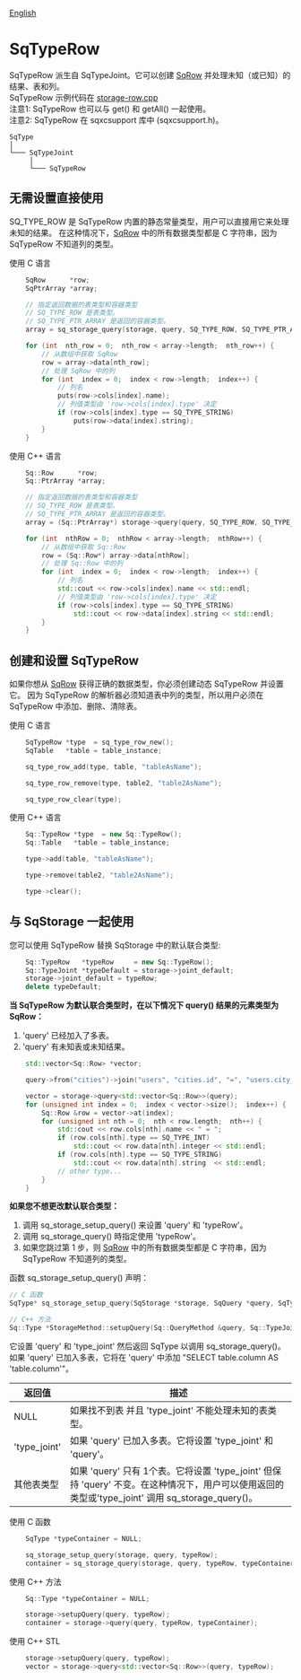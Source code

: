 [English](SqTypeRow.md)

# SqTypeRow

SqTypeRow 派生自 SqTypeJoint。它可以创建 [SqRow](SqRow.cn.md) 并处理未知（或已知）的结果、表和列。  
SqTypeRow 示例代码在 [storage-row.cpp](examples/storage-row.cpp)  
注意1: SqTypeRow 也可以与 get() 和 getAll() 一起使用。  
注意2: SqTypeRow 在 sqxcsupport 库中 (sqxcsupport.h)。  

	SqType
	│
	└─── SqTypeJoint
	     │
	     └─── SqTypeRow

## 无需设置直接使用

SQ_TYPE_ROW 是 SqTypeRow 内置的静态常量类型，用户可以直接用它来处理未知的结果。
在这种情况下，[SqRow](SqRow.cn.md) 中的所有数据类型都是 C 字符串，因为 SqTypeRow 不知道列的类型。  
  
使用 C 语言

```c
	SqRow      *row;
	SqPtrArray *array;

	// 指定返回数据的表类型和容器类型
	// SQ_TYPE_ROW 是表类型。
	// SQ_TYPE_PTR_ARRAY 是返回的容器类型。
	array = sq_storage_query(storage, query, SQ_TYPE_ROW, SQ_TYPE_PTR_ARRAY);

	for (int  nth_row = 0;  nth_row < array->length;  nth_row++) {
		// 从数组中获取 SqRow
		row = array->data[nth_row];
		// 处理 SqRow 中的列
		for (int  index = 0;  index < row->length;  index++) {
			// 列名
			puts(row->cols[index].name);
			// 列值类型由 'row->cols[index].type' 决定
			if (row->cols[index].type == SQ_TYPE_STRING)
				puts(row->data[index].string);
		}
	}
```

使用 C++ 语言

```c++
	Sq::Row      *row;
	Sq::PtrArray *array;

	// 指定返回数据的表类型和容器类型
	// SQ_TYPE_ROW 是表类型。
	// SQ_TYPE_PTR_ARRAY 是返回的容器类型。
	array = (Sq::PtrArray*) storage->query(query, SQ_TYPE_ROW, SQ_TYPE_PTR_ARRAY);

	for (int  nthRow = 0;  nthRow < array->length;  nthRow++) {
		// 从数组中获取 Sq::Row
		row = (Sq::Row*) array->data[nthRow];
		// 处理 Sq::Row 中的列
		for (int  index = 0;  index < row->length;  index++) {
			// 列名
			std::cout << row->cols[index].name << std::endl;
			// 列值类型由 'row->cols[index].type' 决定
			if (row->cols[index].type == SQ_TYPE_STRING)
				std::cout << row->data[index].string << std::endl;
		}
	}
```

## 创建和设置 SqTypeRow

如果你想从 [SqRow](SqRow.cn.md) 获得正确的数据类型，你必须创建动态 SqTypeRow 并设置它。
因为 SqTypeRow 的解析器必须知道表中列的类型，所以用户必须在 SqTypeRow 中添加、删除、清除表。  
  
使用 C 语言

```c
	SqTypeRow *type  = sq_type_row_new();
	SqTable   *table = table_instance;

	sq_type_row_add(type, table, "tableAsName");

	sq_type_row_remove(type, table2, "table2AsName");

	sq_type_row_clear(type);
```

使用 C++ 语言

```c++
	Sq::TypeRow *type  = new Sq::TypeRow();
	Sq::Table   *table = table_instance;

	type->add(table, "tableAsName");

	type->remove(table2, "table2AsName");

	type->clear();
```

## 与 SqStorage 一起使用

您可以使用 SqTypeRow 替换 SqStorage 中的默认联合类型:

```c++
	Sq::TypeRow   *typeRow     = new Sq::TypeRow();
	Sq::TypeJoint *typeDefault = storage->joint_default;
	storage->joint_default = typeRow;
	delete typeDefault;
```

**当 SqTypeRow 为默认联合类型时，在以下情况下 query() 结果的元素类型为 SqRow：**
1. 'query' 已经加入了多表。
2. 'query' 有未知表或未知结果。

```c++
	std::vector<Sq::Row> *vector;

	query->from("cities")->join("users", "cities.id", "=", "users.city_id");

	vector = storage->query<std::vector<Sq::Row>>(query);
	for (unsigned int index = 0;  index < vector->size();  index++) {
		Sq::Row &row = vector->at(index);
		for (unsigned int nth = 0;  nth < row.length;  nth++) {
			std::cout << row.cols[nth].name << " = ";
			if (row.cols[nth].type == SQ_TYPE_INT)
				std::cout << row.data[nth].integer << std::endl;
			if (row.cols[nth].type == SQ_TYPE_STRING)
				std::cout << row.data[nth].string  << std::endl;
			// other type...
		}
	}
```

**如果您不想更改默认联合类型：**
1. 调用 sq_storage_setup_query() 来设置 'query' 和 'typeRow'。
2. 调用 sq_storage_query() 時指定使用 'typeRow'。
3. 如果您跳过第 1 步，则 [SqRow](SqRow.cn.md) 中的所有数据类型都是 C 字符串，因为 SqTypeRow 不知道列的类型。

函数 sq_storage_setup_query() 声明：

```c++
// C 函数
SqType* sq_storage_setup_query(SqStorage *storage, SqQuery *query, SqTypeJoint *type_joint);

// C++ 方法
Sq::Type *StorageMethod::setupQuery(Sq::QueryMethod &query, Sq::TypeJointMethod *jointType);
```

它设置 'query' 和 'type_joint' 然后返回 SqType 以调用 sq_storage_query()。  
如果 'query' 已加入多表，它将在 'query' 中添加 "SELECT table.column AS 'table.column'"。  

| 返回值       | 描述                                                                       |
| ------------ | ---------------------------------------------------------------------------|
| NULL         | 如果找不到表 并且 'type_joint' 不能处理未知的表类型。                      |
| 'type_joint' | 如果 'query' 已加入多表。它将设置 'type_joint' 和 'query'。                |
| 其他表类型   | 如果 'query' 只有 1个表。它将设置 'type_joint' 但保持 'query' 不变。在这种情况下，用户可以使用返回的类型或'type_joint' 调用 sq_storage_query()。 |

使用 C 函数

```c
	SqType *typeContainer = NULL;

	sq_storage_setup_query(storage, query, typeRow);
	container = sq_storage_query(storage, query, typeRow, typeContainer);
```

使用 C++ 方法

```c++
	Sq::Type *typeContainer = NULL;

	storage->setupQuery(query, typeRow);
	container = storage->query(query, typeRow, typeContainer);
```

使用 C++ STL

```c++
	storage->setupQuery(query, typeRow);
	vector = storage->query<std::vector<Sq::Row>>(query, typeRow);
```
